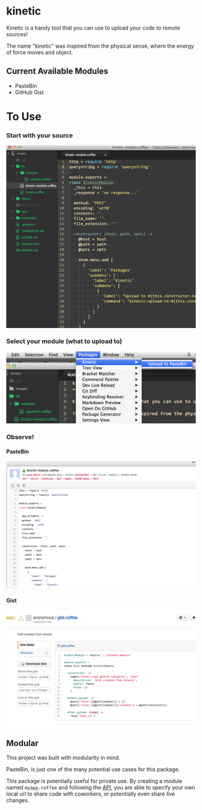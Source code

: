kinetic
=====

Kinetic is a handy tool that you can use to upload your code to remote sources!

The name "kinetic" was inspired from the physical sense, where the energy of force moves and object.

## Current Available Modules
* PasteBin
* GitHub Gist

# To Use

### Start with your source
![Code](https://raw.githubusercontent.com/ddavison/kinetic/master/images/start.png)

### Select your module (what to upload to)
![Module](https://raw.githubusercontent.com/ddavison/kinetic/master/images/module.png)

### Observe!
#### PasteBin
![Observe](https://raw.githubusercontent.com/ddavison/kinetic/master/images/observe.png)

#### Gist
![Observe](https://raw.githubusercontent.com/ddavison/kinetic/master/images/observe-gist.png)

## Modular

This project was built with modularity in mind.

PasteBin, is just one of the many potential use cases for this package.

This package is potentially useful for private use.  By creating a module named `myapp.coffee` and following the [API](https://github.com/ddavison/kinetic/wiki/API),
you are able to specify your own local url to share code with coworkers, or potentially even share live changes.
